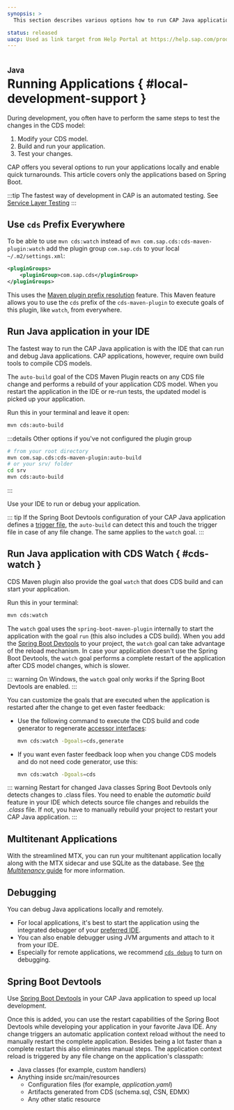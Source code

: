 ```yaml
---
synopsis: >
  This section describes various options how to run CAP Java applications locally

status: released
uacp: Used as link target from Help Portal at https://help.sap.com/products/BTP/65de2977205c403bbc107264b8eccf4b/9186ed9ab00842e1a31309ff1be38792.html
---
```


# Running Applications { #local-development-support }
<style scoped>
  h1:before {
    content: "Java"; display: block; font-size: 60%; margin: 0 0 .2em;
  }
</style>


During development, you often have to perform the same steps to test the changes in the CDS model:

1. Modify your CDS model.
1. Build and run your application.
1. Test your changes.

CAP offers you several options to run your applications locally and enable quick turnarounds. This article covers only the applications based on Spring Boot.

:::tip
The fastest way of development in CAP is an automated testing. See [Service Layer Testing](../developing-applications/testing#service-layer-testing)
:::

## Use `cds` Prefix Everywhere

To be able to use `mvn cds:watch`  instead of `mvn com.sap.cds:cds-maven-plugin:watch` add the plugin group `com.sap.cds` to your local `~/.m2/settings.xml`:

```xml
<pluginGroups>
    <pluginGroup>com.sap.cds</pluginGroup>
</pluginGroups>
```

This uses the [Maven plugin prefix resolution](https://maven.apache.org/guides/introduction/introduction-to-plugin-prefix-mapping.html) feature. This Maven feature allows you to use the `cds` prefix of the `cds-maven-plugin` to execute goals of this plugin, like `watch`, from everywhere.

## Run Java application in your IDE

The fastest way to run the CAP Java application is with the IDE that can run and debug Java applications. CAP applications, however, require own build tools to compile CDS models.

The `auto-build` goal of the CDS Maven Plugin reacts on any CDS file change and performs a rebuild of your application CDS model. When you restart the application in the IDE or re-run tests, the updated model is picked up your application.

Run this in your terminal and leave it open: 

```sh
mvn cds:auto-build
```

:::details Other options if you've not configured the plugin group
```sh
# from your root directory
mvn com.sap.cds:cds-maven-plugin:auto-build
# or your srv/ folder
cd srv
mvn cds:auto-build
```
:::

Use your IDE to run or debug your application.

::: tip
If the Spring Boot Devtools configuration of your CAP Java application defines a [trigger file](https://docs.spring.io/spring-boot/docs/current/reference/html/using.html#using.devtools.restart.triggerfile), the `auto-build` can detect this and touch the trigger file in case of any file change. The same applies to the `watch` goal.
:::

## Run Java application with CDS Watch { #cds-watch }

CDS Maven plugin also provide the goal `watch` that does CDS build and can start your application.

Run this in your terminal:

```sh
mvn cds:watch
```

The `watch` goal uses the `spring-boot-maven-plugin` internally to start the application with the goal `run` (this also includes a CDS build). 
When you add the [Spring Boot Devtools](../developing-applications/running#spring-boot-devtools) to your project, the `watch` goal can take advantage of the reload mechanism. 
In case your application doesn't use the Spring Boot Devtools, the `watch` goal performs a complete restart of the application after CDS model changes, which is slower.

::: warning
On Windows, the `watch` goal only works if the Spring Boot Devtools are enabled.
:::

You can customize the goals that are executed when the application is restarted after the change to get even faster feedback: 

- Use the following command to execute the CDS build and code generator to regenerate [accessor interfaces](../cds-data#generated-accessor-interfaces):

    ```sh
    mvn cds:watch -Dgoals=cds,generate
    ```

- If you want even faster feedback loop when you change CDS models and do not need code generator, use this:

    ```sh
    mvn cds:watch -Dgoals=cds
    ```

::: warning Restart for changed Java classes
Spring Boot Devtools only detects changes to .class files. You need to enable the *automatic build* feature in your IDE which detects source file changes and rebuilds the _.class_ file. If not, you have to manually rebuild your project to restart your CAP Java application.
:::

## Multitenant Applications

With the streamlined MTX, you can run your multitenant application locally along with the MTX sidecar and use SQLite as the database.
See [the _Multitenancy_ guide](../../guides/multitenancy/#test-locally) for more information.

## Debugging

You can debug Java applications locally and remotely.

- For local applications, it's best to start the application using the integrated debugger of your [preferred IDE](../../tools/cds-editors). 
- You can also enable debugger using JVM arguments and attach to it from your IDE.
- Especially for remote applications, we recommend [`cds debug`](../../tools/cds-cli#java-applications) to turn on debugging.

## Spring Boot Devtools

Use [Spring Boot Devtools](https://docs.spring.io/spring-boot/docs/current/reference/html/using.html#using.devtools) in your CAP Java application to speed up local development.

Once this is added, you can use the restart capabilities of the Spring Boot Devtools while developing your application in your favorite Java IDE. Any change triggers an automatic application context reload without the need to manually restart the complete application. Besides being a lot faster than a complete restart this also eliminates manual steps. The application context reload is triggered by any file change on the application's classpath:

* Java classes (for example, custom handlers)
* Anything inside src/main/resources
    * Configuration files (for example, _application.yaml_)
    * Artifacts generated from CDS (schema.sql, CSN, EDMX)
    * Any other static resource


